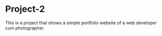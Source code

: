 # Project-2
This is a project that shows a simple portfolio website of a web developer cum photographer.
